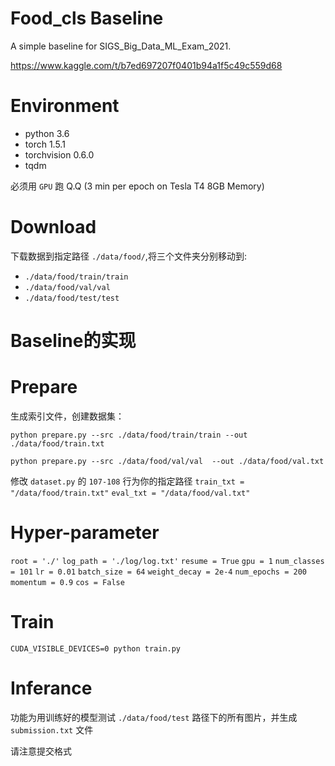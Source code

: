 # Food_cls Baseline

A simple baseline for SIGS_Big_Data_ML_Exam_2021.

https://www.kaggle.com/t/b7ed697207f0401b94a1f5c49c559d68

# Environment
- python 3.6
- torch 1.5.1
- torchvision 0.6.0
- tqdm

必须用 `GPU` 跑 Q.Q (3 min per epoch on Tesla T4 8GB Memory)

# Download

下载数据到指定路径 `./data/food/`,将三个文件夹分别移动到:

- `./data/food/train/train`
- `./data/food/val/val`
- `./data/food/test/test`
# Baseline的实现
# Prepare
生成索引文件，创建数据集：

`python prepare.py --src ./data/food/train/train --out ./data/food/train.txt`

`python prepare.py --src ./data/food/val/val  --out ./data/food/val.txt`

修改 `dataset.py` 的 `107-108` 行为你的指定路径
`train_txt = "/data/food/train.txt"`
`eval_txt = "/data/food/val.txt"`

# Hyper-parameter
`root = './'`
`log_path = './log/log.txt'`
`resume = True`
`gpu = 1`
`num_classes = 101`
`lr = 0.01`
`batch_size = 64`
`weight_decay = 2e-4`
`num_epochs = 200`
`momentum = 0.9`
`cos = False`

# Train

`CUDA_VISIBLE_DEVICES=0 python train.py`

# Inferance

功能为用训练好的模型测试 `./data/food/test` 路径下的所有图片，并生成 `submission.txt` 文件

请注意提交格式


